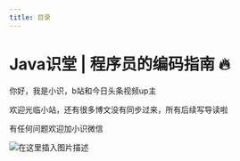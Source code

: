 ```yaml
---
title: 目录
---
```


# Java识堂 | 程序员的编码指南 🔥

你好，我是小识，b站和今日头条视频up主

欢迎光临小站，还有很多博文没有同步过来，所有后续写导读啦

有任何问题欢迎加小识微信

![在这里插入图片描述](https://img-blog.csdnimg.cn/20201126184502957.jpeg)